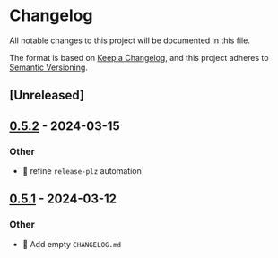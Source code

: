 # Changelog
All notable changes to this project will be documented in this file.

The format is based on [Keep a Changelog](https://keepachangelog.com/en/1.0.0/),
and this project adheres to [Semantic Versioning](https://semver.org/spec/v2.0.0.html).

## [Unreleased]

## [0.5.2](https://github.com/djmaxus/autodj/compare/v0.5.1...v0.5.2) - 2024-03-15

### Other
- :construction_worker: refine `release-plz` automation

## [0.5.1](https://github.com/djmaxus/autodj/compare/v0.5.0...v0.5.1) - 2024-03-12

### Other
- :memo: Add empty `CHANGELOG.md`
